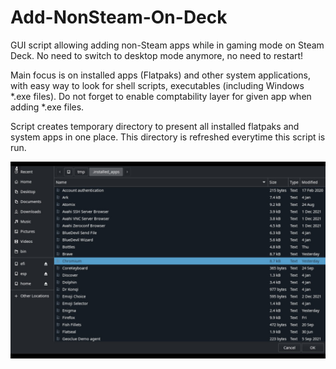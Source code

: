 # Add-NonSteam-On-Deck
GUI script allowing adding non-Steam apps while in gaming mode on Steam Deck. No need to switch to desktop mode anymore, no need to restart!

Main focus is on installed apps (Flatpaks) and other system applications, with easy way to look for shell scripts, executables (including Windows *.exe files).
Do not forget to enable comptability layer for given app when adding *.exe files. 

Script creates temporary directory to present all installed flatpaks and system apps in one place. This directory is refreshed everytime this script is run.

![Add to Steam GUI](/add-to-steam-gui.jpg?raw=true "Add to Steam while in Gaming mode")
